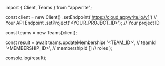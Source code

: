 import { Client, Teams } from "appwrite";

const client = new Client()
    .setEndpoint('https://cloud.appwrite.io/v1') // Your API Endpoint
    .setProject('<YOUR_PROJECT_ID>'); // Your project ID

const teams = new Teams(client);

const result = await teams.updateMembership(
    '<TEAM_ID>', // teamId
    '<MEMBERSHIP_ID>', // membershipId
    [] // roles
);

console.log(result);
